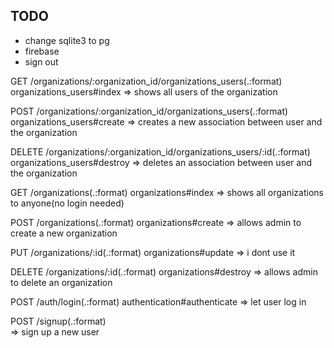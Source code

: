 ## TODO
- change sqlite3 to pg
- firebase
- sign out


GET    /organizations/:organization_id/organizations_users(.:format)     organizations_users#index
=> shows all users of the organization

POST   /organizations/:organization_id/organizations_users(.:format)     organizations_users#create
=> creates a new association between user and the organization

DELETE /organizations/:organization_id/organizations_users/:id(.:format) organizations_users#destroy
=> deletes an association between user and the organization

GET    /organizations(.:format)                                          organizations#index
=> shows all organizations to anyone(no login needed)

POST   /organizations(.:format)                                          organizations#create
=> allows admin to create a new organization

PUT    /organizations/:id(.:format)                                      organizations#update
=> i dont use it

DELETE /organizations/:id(.:format)                                      organizations#destroy
=> allows admin to delete an organization

POST   /auth/login(.:format)                                             authentication#authenticate
=> let user log in

POST   /signup(.:format)       
=> sign up a new user 